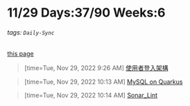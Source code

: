# 11/29 Days:37/90 Weeks:6
###### tags: `Daily-Sync`
[this page](https://hackmd.io/@nu_qcIVMToaLLQ-6gTt93g/S19WFRfwi)

>[time=Tue, Nov 29, 2022 9:26 AM]
[使用者登入架構](https://hackmd.io/@nu_qcIVMToaLLQ-6gTt93g/Bk_UcRGws)


>[time=Tue, Nov 29, 2022 10:13 AM]
[MySQL on Quarkus](https://hackmd.io/@nu_qcIVMToaLLQ-6gTt93g/ryZtN0-ws) 

>[time=Tue, Nov 29, 2022 10:14 AM]
[Sonar_Lint](https://hackmd.io/@nu_qcIVMToaLLQ-6gTt93g/S1oQOKZvo)
